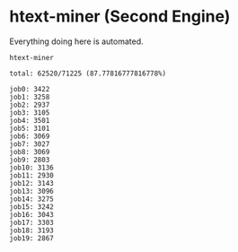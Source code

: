 # htext-miner (Second Engine)

Everything doing here is automated.

```
htext-miner

total: 62520/71225 (87.77816777816778%)

job0: 3422
job1: 3258
job2: 2937
job3: 3105
job4: 3501
job5: 3101
job6: 3069
job7: 3027
job8: 3069
job9: 2803
job10: 3136
job11: 2930
job12: 3143
job13: 3096
job14: 3275
job15: 3242
job16: 3043
job17: 3303
job18: 3193
job19: 2867
```